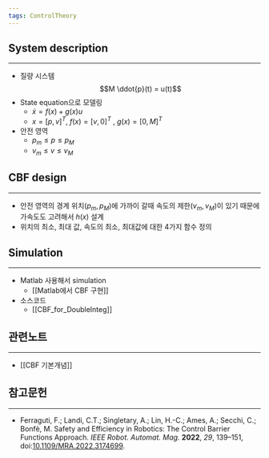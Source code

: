 ```yaml
---
tags: ControlTheory
---
```

## System description
---
- 질량 시스템
$$M \ddot{p}(t) = u(t)$$
- State equation으로 모델링
	- $\dot{x} = f(x) + g(x)u$
	- $x = [p, v]^T$, $f(x) = [v, 0]^T$ , $g(x) = [0, M]^T$
- 안전 영역
	- $p_m \leq p \leq p_M$
	- $v_m \leq v \leq v_M$

## CBF design
---
- 안전 영역의 경계 위치($p_m, p_M$)에 가까이 갈때 속도의 제한($v_m, v_M$)이 있기 때문에 가속도도 고려해서 $h(x)$ 설계
- 위치의 최소, 최대 값, 속도의 최소, 최대값에 대한 4가지 함수 정의

## Simulation
---
- Matlab 사용해서 simulation
	- [[Matlab에서 CBF 구현]]
- 소스코드
	- [[CBF_for_DoubleInteg]]
## 관련노트
---
- [[CBF 기본개념]]

## 참고문헌
---
- Ferraguti, F.; Landi, C.T.; Singletary, A.; Lin, H.-C.; Ames, A.; Secchi, C.; Bonfè, M. Safety and Efficiency in Robotics: The Control Barrier Functions Approach. _IEEE Robot. Automat. Mag._ **2022**, _29_, 139–151, doi:[10.1109/MRA.2022.3174699](https://doi.org/10.1109/MRA.2022.3174699).
